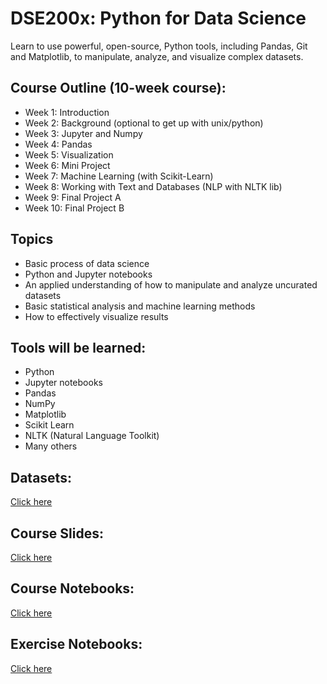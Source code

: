 # DSE200x: Python for Data Science  

Learn to use powerful, open-source, Python tools, including Pandas, Git and Matplotlib, to manipulate, analyze, and visualize complex datasets.  

## Course Outline (10-week course):    

* Week 1: Introduction  
* Week 2: Background (optional to get up with unix/python)  
* Week 3: Jupyter and Numpy  
* Week 4: Pandas  
* Week 5: Visualization  
* Week 6: Mini Project  
* Week 7: Machine Learning (with Scikit-Learn)  
* Week 8: Working with Text and Databases (NLP with NLTK lib)    
* Week 9: Final Project A  
* Week 10: Final Project B  

## Topics

* Basic process of data science  
* Python and Jupyter notebooks  
* An applied understanding of how to manipulate and analyze uncurated datasets  
* Basic statistical analysis and machine learning methods  
* How to effectively visualize results  

## Tools will be learned:

* Python  
* Jupyter notebooks  
* Pandas  
* NumPy  
* Matplotlib  
* Scikit Learn  
* NLTK (Natural Language Toolkit)  
* Many others  

## Datasets:  
[Click here](datasets.md)

## Course Slides:  
[Click here](slides.md)

## Course Notebooks:  
[Click here](notebooks.md)

## Exercise Notebooks:  
[Click here](exercises.md)